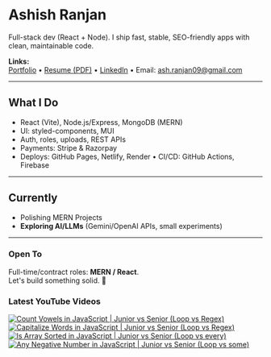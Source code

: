 # Ashish Ranjan

Full-stack dev (React + Node). I ship fast, stable, SEO-friendly apps with clean, maintainable code.

**Links:**  
[Portfolio](https://www.ashishranjan.net) • 
[Resume (PDF)](https://github.com/a2rp/resume/releases/latest/download/Ashish_Ranjan_Resume.pdf) • 
[LinkedIn](https://www.linkedin.com/in/aashishranjan/) • 
Email: ash.ranjan09@gmail.com

---

## What I Do
- React (Vite), Node.js/Express, MongoDB (MERN)
- UI: styled-components, MUI
- Auth, roles, uploads, REST APIs
- Payments: Stripe & Razorpay
- Deploys: GitHub Pages, Netlify, Render • CI/CD: GitHub Actions, Firebase

---

## Currently
- Polishing MERN Projects
- **Exploring AI/LLMs** (Gemini/OpenAI APIs, small experiments)

---

### Open To
Full-time/contract roles: **MERN / React**.  
Let's build something solid. 🚀

### Latest YouTube Videos
<p align="left">

<!-- BEGIN YOUTUBE-CARDS -->
[![Count Vowels in JavaScript | Junior vs Senior (Loop vs Regex)](https://ytcards.demolab.com/?id=5NGogi82_Xo&title=Count+Vowels+in+JavaScript+%7C+Junior+vs+Senior+%28Loop+vs+Regex%29&lang=en&timestamp=1761303467&background_color=%230d1117&title_color=%23ffffff&stats_color=%23b3b3b3&max_title_lines=2&width=360&border_radius=10 "Count Vowels in JavaScript | Junior vs Senior (Loop vs Regex)")](https://www.youtube.com/shorts/5NGogi82_Xo)
[![Capitalize Words in JavaScript | Junior vs Senior (Loop vs Regex)](https://ytcards.demolab.com/?id=APMToMLd1pA&title=Capitalize+Words+in+JavaScript+%7C+Junior+vs+Senior+%28Loop+vs+Regex%29&lang=en&timestamp=1761303030&background_color=%230d1117&title_color=%23ffffff&stats_color=%23b3b3b3&max_title_lines=2&width=360&border_radius=10 "Capitalize Words in JavaScript | Junior vs Senior (Loop vs Regex)")](https://www.youtube.com/shorts/APMToMLd1pA)
[![Is Array Sorted in JavaScript | Junior vs Senior (Loop vs every)](https://ytcards.demolab.com/?id=XzuH35Q59L8&title=Is+Array+Sorted+in+JavaScript+%7C+Junior+vs+Senior+%28Loop+vs+every%29&lang=en&timestamp=1761302508&background_color=%230d1117&title_color=%23ffffff&stats_color=%23b3b3b3&max_title_lines=2&width=360&border_radius=10 "Is Array Sorted in JavaScript | Junior vs Senior (Loop vs every)")](https://www.youtube.com/shorts/XzuH35Q59L8)
[![Any Negative Number in JavaScript | Junior vs Senior (Loop vs some)](https://ytcards.demolab.com/?id=wwEBv2jjOU4&title=Any+Negative+Number+in+JavaScript+%7C+Junior+vs+Senior+%28Loop+vs+some%29&lang=en&timestamp=1761301647&background_color=%230d1117&title_color=%23ffffff&stats_color=%23b3b3b3&max_title_lines=2&width=360&border_radius=10 "Any Negative Number in JavaScript | Junior vs Senior (Loop vs some)")](https://www.youtube.com/shorts/wwEBv2jjOU4)
<!-- END YOUTUBE-CARDS -->

</p>

